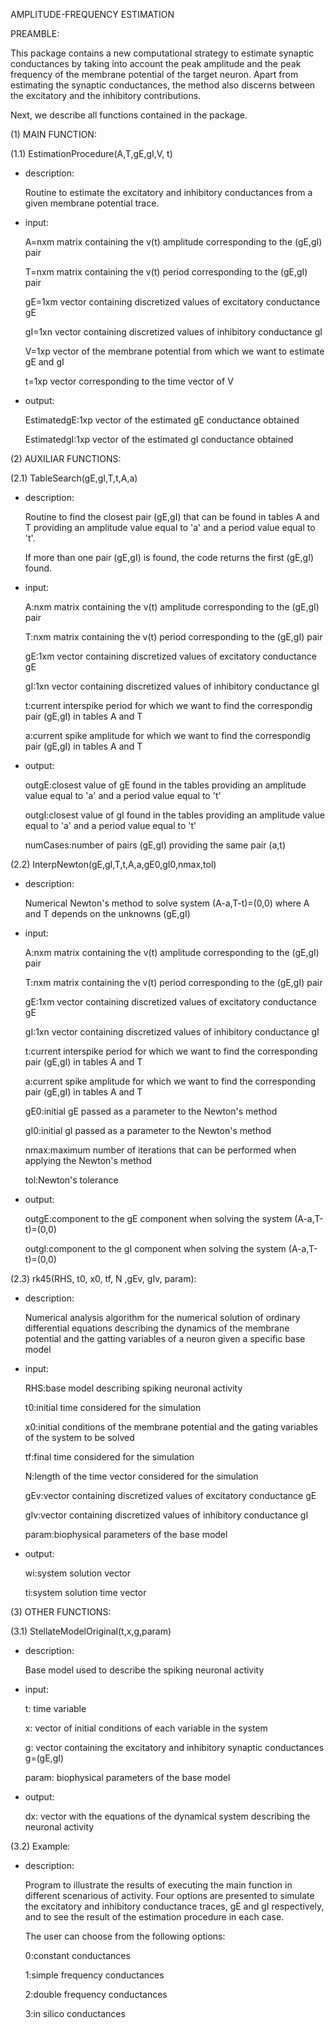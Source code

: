 AMPLITUDE-FREQUENCY ESTIMATION


PREAMBLE:

This package contains a new computational strategy to estimate synaptic conductances by taking into account the peak amplitude and the peak frequency of the membrane potential of the target neuron. Apart from estimating the synaptic conductances, the method also discerns between the excitatory and the inhibitory contributions. 

Next, we describe all functions contained in the package.



(1) MAIN FUNCTION:

(1.1) EstimationProcedure(A,T,gE,gI,V, t)
	
- description:

  Routine to estimate the excitatory and inhibitory conductances from a given membrane potential trace.

- input:
  
  A=nxm matrix containing the v(t) amplitude corresponding to the (gE,gI) pair
  
  T=nxm matrix containing the v(t) period corresponding to the (gE,gI) pair
  
  gE=1xm vector containing discretized values of excitatory conductance gE
   
  gI=1xn vector containing discretized values of inhibitory conductance gI
  
  V=1xp vector of the membrane potential from which we want to estimate gE and gI
  
  t=1xp vector corresponding to the time vector of V
  
- output:
  
  EstimatedgE:1xp vector of the estimated gE conductance obtained
  
  EstimatedgI:1xp vector of the estimated gI conductance obtained


(2) AUXILIAR FUNCTIONS:

(2.1) TableSearch(gE,gI,T,t,A,a)
	
- description:

    Routine to find the closest pair (gE,gI) that can be found in tables A and T providing an amplitude value equal to 'a' and a period value equal to 't'. 

    If more than one pair (gE,gI) is found, the code returns the first (gE,gI) found.

- input:

    A:nxm matrix containing the v(t) amplitude corresponding to the (gE,gI) pair 
  
    T:nxm matrix containing the v(t) period corresponding to the (gE,gI) pair
  
    gE:1xm vector containing discretized values of excitatory conductance gE 
  
    gI:1xn vector containing discretized values of inhibitory conductance gI
  
    t:current interspike period for which we want to find the correspondig pair (gE,gI) in tables A and T
  
    a:current spike amplitude for which we want to find the correspondig pair (gE,gI) in tables A and T

- output:

    outgE:closest value of gE found in the tables providing an amplitude value equal to 'a' and a period value equal to 't'
  
    outgI:closest value of gI found in the tables providing an amplitude value equal to 'a' and a period value equal to 't'

    numCases:number of pairs (gE,gI) providing the same pair (a,t)

	
(2.2) InterpNewton(gE,gI,T,t,A,a,gE0,gI0,nmax,tol)
	
- description:

    Numerical Newton's method to solve system (A-a,T-t)=(0,0) where A and T depends on the unknowns (gE,gI)

- input:

    A:nxm matrix containing the v(t) amplitude corresponding to the (gE,gI) pair 

    T:nxm matrix containing the v(t) period corresponding to the (gE,gI) pair

    gE:1xm vector containing discretized values of excitatory conductance gE 

    gI:1xn vector containing discretized values of inhibitory conductance gI

    t:current interspike period for which we want to find the corresponding pair (gE,gI) in tables A and T

    a:current spike amplitude for which we want to find the corresponding pair (gE,gI) in tables A and T

    gE0:initial gE passed as a parameter to the Newton's method

    gI0:initial gI passed as a parameter to the Newton's method

    nmax:maximum number of iterations that can be performed when applying the Newton's method

    tol:Newton's tolerance

- output:

    outgE:component to the gE component when solving the system (A-a,T-t)=(0,0)

    outgI:component to the gI component when solving the system (A-a,T-t)=(0,0)

	
(2.3) rk45(RHS, t0, x0, tf, N ,gEv, gIv, param):
	
- description:

    Numerical analysis algorithm for the numerical solution of ordinary differential equations describing the dynamics of the membrane potential and the gatting variables of a neuron given a specific base model

- input:

    RHS:base model describing spiking neuronal activity 

    t0:initial time considered for the simulation

    x0:initial conditions of the membrane potential and the gating variables of the system to be solved

    tf:final time considered for the simulation

    N:length of the time vector considered for the simulation

    gEv:vector containing discretized values of excitatory conductance gE

    gIv:vector containing discretized values of inhibitory conductance gI
  
    param:biophysical parameters of the base model
  
- output:
  
    wi:system solution vector

    ti:system solution time vector



(3) OTHER FUNCTIONS:

(3.1) StellateModelOriginal(t,x,g,param)
	
- description:

    Base model used to describe the spiking neuronal activity 

- input:

    t: time variable

    x: vector of initial conditions of each variable in the system

    g: vector containing the excitatory and inhibitory synaptic conductances g=(gE,gI)

    param: biophysical parameters of the base model

- output:
  
    dx: vector with the equations of the dynamical system describing the neuronal activity


  
(3.2) Example:

- description: 
 
  	Program to illustrate the results of executing the main function in different scenarious of activity. Four options are presented to simulate the excitatory and inhibitory conductance traces, gE and gI respectively, and to see the result of the estimation procedure in each case.

    The user can choose from the following options:

  	0:constant conductances
  
  	1:simple frequency conductances
  
  	2:double frequency conductances
  
  	3:in silico conductances

